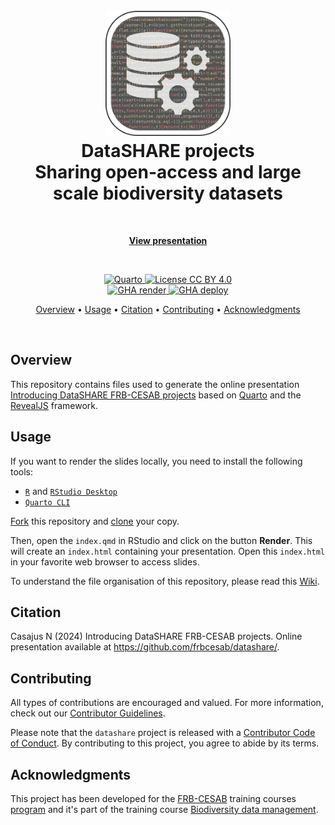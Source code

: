 <!-- Logo & Title -->

<h1 align="center">
  <br>
  <img src="images/readme/logo-readme.png" alt="Logo" width="200">
  <br>
  DataSHARE projects
  <br>
  Sharing open-access and large scale biodiversity datasets
  <br>
</h1>


<!-- View presentation -->

<br>
<p align="center">
  <a href="https://frbcesab.github.io/datashare" target="_blank"><b>View presentation</b></a>
</p>
<br>


<!-- Badges -->

<p align="center">

  <!-- Quarto -->
  <a href="https://quarto.org/">
    <img src="https://img.shields.io/badge/Made%20with-Quarto-blue.svg" alt="Quarto">
  </a>
  
  <!-- License -->
  <a href="https://choosealicense.com/licenses/cc-by-4.0/">
    <img src="https://img.shields.io/badge/License-CC%20BY%204.0-green.svg" alt="License CC BY 4.0">
  </a>
  
  <br/>
  
  <!-- Quarto render -->
  <a href="https://github.com/frbcesab/datashare/actions/workflows/quarto-render.yml">
    <img src="https://github.com/frbcesab/datashare/actions/workflows/quarto-render.yml/badge.svg" alt="GHA render">
  </a>
  
  <!-- GitHub deployment -->
  <a href="https://github.com/frbcesab/datashare/actions/workflows/pages/pages-build-deployment">
    <img src="https://github.com/frbcesab/datashare/actions/workflows/pages/pages-build-deployment/badge.svg" alt="GHA deploy">
  </a>
</p>


<!-- Table of content -->

<p align="center">
  <a href="#overview">Overview</a> •
  <a href="#usage">Usage</a> •
  <a href="#citation">Citation</a> •
  <a href="#contributing">Contributing</a> •
  <a href="#acknowledgments">Acknowledgments</a>
</p>

<br>


## Overview

This repository contains files used to generate the online presentation [Introducing DataSHARE FRB-CESAB projects](https://frbcesab.github.io/datashare) based on [Quarto](https://quarto.org/) and the [RevealJS](https://quarto.org/docs/presentations/revealjs/) framework.


## Usage

If you want to render the slides locally, you need to install the following tools:

- [`R`](https://cran.r-project.org/) and [`RStudio Desktop`](https://posit.co/download/rstudio-desktop/)
- [`Quarto CLI`](https://quarto.org/docs/get-started/)

[Fork](https://docs.github.com/en/pull-requests/collaborating-with-pull-requests/working-with-forks/fork-a-repo) this repository and [clone](https://docs.github.com/en/repositories/creating-and-managing-repositories/cloning-a-repository) your copy.

Then, open the `index.qmd` in RStudio and click on the button **Render**. This will create an `index.html` containing your presentation. Open this `index.html` in your favorite web browser to access slides.

To understand the file organisation of this repository, please read this [Wiki](https://github.com/frbcesab/quarto-template/wiki).


## Citation

Casajus N (2024) Introducing DataSHARE FRB-CESAB projects. Online presentation available at <https://github.com/frbcesab/datashare/>.


## Contributing

All types of contributions are encouraged and valued. For more information, check out our [Contributor Guidelines](https://github.com/frbcesab/datashare/blob/main/CONTRIBUTING.md).

Please note that the `datashare` project is released with a [Contributor Code of Conduct](https://contributor-covenant.org/version/2/1/CODE_OF_CONDUCT.html). By contributing to this project, you agree to abide by its terms.


## Acknowledgments

This project has been developed for the [FRB-CESAB](https://www.fondationbiodiversite.fr/en/about-the-foundation/le-cesab/) training courses [program](https://frbcesab.github.io/content/courses.html) and it's part of the training course [Biodiversity data management](https://frbcesab.github.io).
